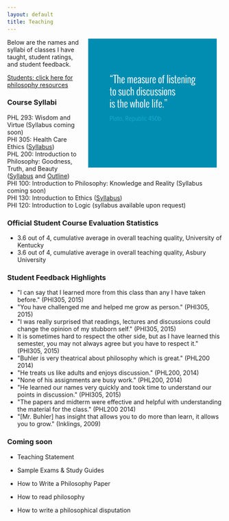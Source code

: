 ```yaml
---
layout: default
title: Teaching
---
```


<img src="/img/measurelearning.png" alt="propermeasure" align="right" hspace="15" height="300" width="300">

Below are the names and syllabi of classes I have taught, student ratings, and student feedback. 

[Students: click here for philosophy resources](/philosophy/philosophy-resources) 

### Course Syllabi ### 
PHL 293: Wisdom and Virtue  (Syllabus coming soon)    
PHI 305: Health Care Ethics ([Syllabus](/teaching/PHI-305-S2016-Syllabus))  
PHL 200: Introduction to Philosophy: Goodness, Truth, and Beauty ([Syllabus](/teaching/PHL-200-S2016-Syllabus) and [Outline](/teaching/PHL-200-S2016-Outline))     
PHI 100: Introduction to Philosophy: Knowledge and Reality (Syllabus coming soon)   
PHI 130: Introduction to Ethics ([Syllabus](https://docs.google.com/document/d/1u2FI836N6FcWWs2I5BrbLF1tQav9wjcDJiOU0bRkfRw/edit))     
PHI 120: Introduction to Logic   (syllabus available upon request) 


### Official Student Course Evaluation Statistics
+  3.6 out of 4, cumulative average in overall teaching quality, University of Kentucky
+  3.6 out of 4, cumulative average in overall teaching quality, Asbury University

 
### Student Feedback Highlights ###
*  "I can say that I learned more from this class than any I have taken before." (PHI305, 2015)
*  "You have challenged me and helped me grow as person." (PHI305, 2015)
*  "I was really surprised that readings, lectures and discussions could change the opinion of my stubborn self." (PHI305, 2015)
*  It is sometimes hard to respect the other side, but as I have learned this semester, you may not always agree but you have to respect it." (PHI305, 2015) 
* "Buhler is very theatrical about philosophy which is great." (PHL200 2014)
* "He treats us like adults and enjoys discussion." (PHL200, 2014)
* "None of his assignments are busy work." (PHL200, 2014)
* "He learned our names very quickly and took time to understand our points in discussion." (PHI305, 2015)
* "The papers and midterm were effective and helpful with understanding the material for the class." (PHL200 2014)
*  "[Mr. Buhler] has insight that allows you to do more than learn, it allows you to grow." (Inklings, 2009)


### Coming soon ###

* Teaching Statement
* Sample Exams & Study Guides

* How to Write a Philosophy Paper
* How to read philosophy
* How to write a philosophical disputation